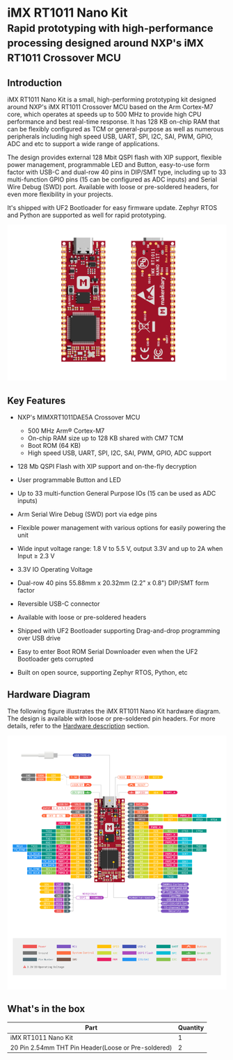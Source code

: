 # iMX RT1011 Nano Kit<br/><small>Rapid prototyping with high-performance processing designed around NXP's iMX RT1011 Crossover MCU</small>

## Introduction

iMX RT1011 Nano Kit is a small, high-performing prototyping kit designed around NXP's iMX RT1011 Crossover MCU based on the Arm Cortex-M7 core, which operates at speeds up to 500 MHz to provide high CPU performance and best real-time response. It has 128 KB on-chip RAM that can be flexibly configured as TCM or general-purpose as well as numerous peripherals including high speed USB, UART, SPI, I2C, SAI, PWM, GPIO, ADC and etc to support a wide range of applications.

The design provides external 128 Mbit QSPI flash with XIP support, flexible power management, programmable LED and Button, easy-to-use form factor with USB-C and dual-row 40 pins in DIP/SMT type, including up to 33 multi-function GPIO pins (15 can be configured as ADC inputs) and Serial Wire Debug (SWD) port. Available with loose or pre-soldered headers, for even more flexibility in your projects.

It's shipped with UF2 Bootloader for easy firmware update. Zephyr RTOS and Python are supported as well for rapid prototyping.

![product hero](assets/images/imxrt1011-nanokit-hero.png)

## Key Features

* NXP's MIMXRT1011DAE5A Crossover MCU

    - 500 MHz Arm® Cortex-M7
    - On-chip RAM size up to 128 KB shared with CM7 TCM
    - Boot ROM (64 KB)
    - High speed USB, UART, SPI, I2C, SAI, PWM, GPIO, ADC support

* 128 Mb QSPI Flash with XIP support and on-the-fly decryption
* User programmable Button and LED
* Up to 33 multi-function General Purpose IOs (15 can be used as ADC inputs)
* Arm Serial Wire Debug (SWD) port via edge pins
* Flexible power management with various options for easily powering the unit
* Wide input voltage range: 1.8 V to 5.5 V, output 3.3V and up to 2A when Input ≥ 2.3 V
* 3.3V IO Operating Voltage
* Dual-row 40 pins 55.88mm x 20.32mm (2.2" x 0.8") DIP/SMT form factor
* Reversible USB-C connector
* Available with loose or pre-soldered headers
* Shipped with UF2 Bootloader supporting Drag-and-drop programming over USB drive
* Easy to enter Boot ROM Serial Downloader even when the UF2 Bootloader gets corrupted
* Built on open source, supporting Zephyr RTOS, Python, etc

## Hardware Diagram

The following figure illustrates the iMX RT1011 Nano Kit hardware diagram. The design is available with loose or pre-soldered pin headers. For more details, refer to the [Hardware description](./hardware.md) section.

[![](assets/images/imxrt1011-nanokit-pinout_reva.png)](assets/attachments/imxrt1011-nanokit-pinout_reva.pdf)

## What's in the box

|Part                                                |Quantity |
|----------------------------------------------------|---------|
|iMX RT1011 Nano Kit                                 |1        |
|20 Pin 2.54mm THT Pin Header(Loose or Pre-soldered) |2        |

